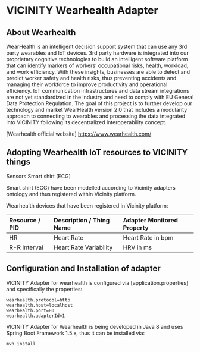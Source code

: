 # VICINITY Wearhealth Adapter


## About Wearhealth

WearHealth is an intelligent decision support system that can use any 3rd party wearables
and IoT devices. 3rd party hardware is integrated into our proprietary cognitive technologies
to build an intelligent software platform that can identify markers of workers’ occupational
risks, health, workload, and work efficiency. With these insights, businesses are able to detect
and predict worker safety and health risks, thus preventing accidents and managing their workforce
 to improve productivity and operational efficiency.
IoT communication infrastructures and data stream integrations are not yet standardized in
the industry and need to comply with EU General Data Protection Regulation. The goal of this
project is to further develop our technology and market WearHealth version 2.0 that includes
a modularity approach to connecting to wearables and processing the data integrated into
VICINITY following its decentralized interoperability concept.

[Wearhealth official website]    https://www.wearhealth.com/


## Adopting Wearhealth IoT resources to VICINITY things


 Sensors
	Smart shirt (ECG)


Smart shirt (ECG) have been modelled according to Vicinity adapters ontology and thus
registered within Vicinity platform.

Wearhealth devices that have been registered in Vicinity platform:

| Resource / PID        | Description / Thing Name     | Adapter Monitored Property  |
|:--------------------- |:---------------------------- |:--------------------------- |
| HR                    | Heart Rate                   | Heart Rate in bpm           |
| R-R Interval                    | Heart Rate Variability                 | HRV in ms           |



## Configuration and Installation of adapter

VICINITY Adapter for wearhealth is configured via [application.properties]
and specifically the properties:

```
wearhealth.protocol=http
wearhealth.host=localhost
wearhealth.port=80
wearhealth.adapterId=1

```

VICINITY Adapter for Wearhealth is being developed in Java 8 and uses Spring Boot Framework 1.5.x, thus it can be
installed via:

```
mvn install

```
